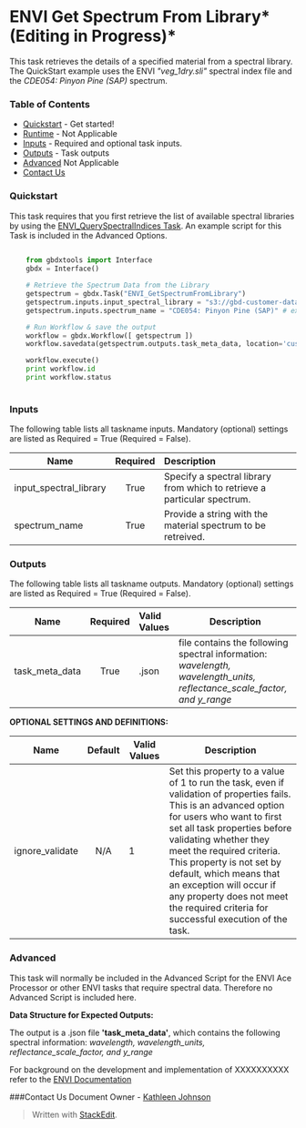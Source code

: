 
# ENVI Get Spectrum From Library*(Editing in Progress)*

This task retrieves the details of a specified material from a spectral library. The QuickStart example uses the ENVI  *"veg_1dry.sli"* spectral index file and the *CDE054: Pinyon Pine (SAP)* spectrum.

### Table of Contents
 * [Quickstart](#quickstart) - Get started!
 * [Runtime](#runtime) - Not Applicable
 * [Inputs](#inputs) - Required and optional task inputs.
 * [Outputs](#outputs) - Task outputs
 * [Advanced](#advanced) Not Applicable
 * [Contact Us](#contact-us)

### Quickstart

This task requires that you first retrieve the list of available spectral libraries by using the [ENVI_QuerySpectralIndices Task](https://github.com/TDG-Platform/docs/blob/master/ENVI_QuerySpectralIndices.md).  An example script for this Task is included in the Advanced Options.

```python
    	
	from gbdxtools import Interface
	gbdx = Interface()

	# Retrieve the Spectrum Data from the Library
	getspectrum = gbdx.Task("ENVI_GetSpectrumFromLibrary")
	getspectrum.inputs.input_spectral_library = "s3://gbd-customer-data/"
	getspectrum.inputs.spectrum_name = "CDE054: Pinyon Pine (SAP)" # example from Spectral Index veg_1dry.sli

	# Run Workflow & save the output
	workflow = gbdx.Workflow([ getspectrum ])
	workflow.savedata(getspectrum.outputs.task_meta_data, location='customer output directory')

	workflow.execute()
	print workflow.id
	print workflow.status
	
```


### Inputs
The following table lists all taskname inputs.
Mandatory (optional) settings are listed as Required = True (Required = False).

  Name       |  Required  |  Description  
-------------|:-----------:|:---------------
input_spectral_library | True       | Specify a spectral library from which to retrieve a particular spectrum.
spectrum_name      | True       | Provide a string with the material spectrum to be retreived.

### Outputs
The following table lists all taskname outputs.
Mandatory (optional) settings are listed as Required = True (Required = False).

  Name            |  Required  |  Valid Values             | Description  
------------------|:---------: |:------------------------- |---------------
task_meta_data | True       |.json | file contains the following spectral information: *wavelength, wavelength_units, reflectance_scale_factor, and y_range*


**OPTIONAL SETTINGS AND DEFINITIONS:**

Name                 |       Default    | Valid Values |   Description
---------------------|:----------------:|---------------------------------|-----------------
ignore_validate      |          N/A     |     1        |Set this property to a value of 1 to run the task, even if validation of properties fails. This is an advanced option for users who want to first set all task properties before validating whether they meet the required criteria. This property is not set by default, which means that an exception will occur if any property does not meet the required criteria for successful execution of the task.

### Advanced

This task will normally be included in the Advanced Script for the ENVI Ace Processor or other ENVI tasks that require spectral data. Therefore no Advanced Script is included here.

**Data Structure for Expected Outputs:**

The output is a .json file **'task_meta_data'**, which contains the following spectral information: *wavelength, wavelength_units, reflectance_scale_factor, and y_range*

For background on the development and implementation of XXXXXXXXXX refer to the [ENVI Documentation](https://www.harrisgeospatial.com/docs/classificationtutorial.html)



###Contact Us
Document Owner - [Kathleen Johnson](kajohnso@digitalglobe.com)

> Written with [StackEdit](https://stackedit.io/).
